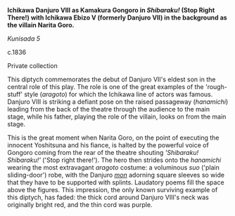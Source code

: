 **Ichikawa Danjuro VIII as Kamakura Gongoro in  _Shibaraku!_ (Stop Right There!) with Ichikawa Ebizo V (formerly Danjuro VII) in the background as the villain Narita Goro.**

_Kunisada 5_

c.1836

Private collection

This diptych commemorates the debut of Danjuro VII's eldest son in the central role of this play. The role is one of the great examples of the 'rough-stuff' style (_aragoto_) for which the Ichikawa line of actors was famous. Danjuro VIII is striking a defiant pose on the raised passageway (_hanamichi_) leading from the back of the theatre through the audience to the main stage, while his father, playing the role of the villain, looks on from the main stage.

This is the great moment when Narita Goro, on the point of executing the innocent Yoshitsuna and his fiance, is halted by the powerful voice of Gongoro coming from the rear of the theatre shouting _'Shibaraku! Shibaraku!'_ ('Stop right there!'). The hero then strides onto the _hanamichi_ wearing the most extravagant _aragoto_ costume: a voluminous _suo_ ('plain sliding-door') robe, with the Danjuro _[mon](/context/textD)_ [](/context/textD) adorning square sleeves so wide that they have to be supported with splints. Laudatory poems fill the space above the figures. This impression, the only known surviving example of this diptych, has faded: the thick cord around Danjuro VIII's neck was originally bright red, and the thin cord was purple.
